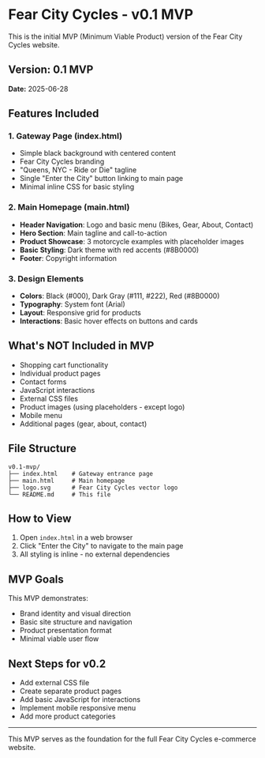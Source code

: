 # Fear City Cycles - v0.1 MVP

This is the initial MVP (Minimum Viable Product) version of the Fear City Cycles website.

## Version: 0.1 MVP
**Date:** 2025-06-28

## Features Included

### 1. Gateway Page (index.html)
- Simple black background with centered content
- Fear City Cycles branding
- "Queens, NYC - Ride or Die" tagline
- Single "Enter the City" button linking to main page
- Minimal inline CSS for basic styling

### 2. Main Homepage (main.html)
- **Header Navigation**: Logo and basic menu (Bikes, Gear, About, Contact)
- **Hero Section**: Main tagline and call-to-action
- **Product Showcase**: 3 motorcycle examples with placeholder images
- **Basic Styling**: Dark theme with red accents (#8B0000)
- **Footer**: Copyright information

### 3. Design Elements
- **Colors**: Black (#000), Dark Gray (#111, #222), Red (#8B0000)
- **Typography**: System font (Arial)
- **Layout**: Responsive grid for products
- **Interactions**: Basic hover effects on buttons and cards

## What's NOT Included in MVP
- Shopping cart functionality
- Individual product pages
- Contact forms
- JavaScript interactions
- External CSS files
- Product images (using placeholders - except logo)
- Mobile menu
- Additional pages (gear, about, contact)

## File Structure
```
v0.1-mvp/
├── index.html    # Gateway entrance page
├── main.html     # Main homepage
├── logo.svg      # Fear City Cycles vector logo
└── README.md     # This file
```

## How to View
1. Open `index.html` in a web browser
2. Click "Enter the City" to navigate to the main page
3. All styling is inline - no external dependencies

## MVP Goals
This MVP demonstrates:
- Brand identity and visual direction
- Basic site structure and navigation
- Product presentation format
- Minimal viable user flow

## Next Steps for v0.2
- Add external CSS file
- Create separate product pages
- Add basic JavaScript for interactions
- Implement mobile responsive menu
- Add more product categories

---

This MVP serves as the foundation for the full Fear City Cycles e-commerce website.